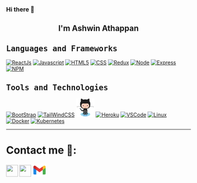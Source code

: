 ### Hi there 👋
<h2 align="center">
  I'm Ashwin Athappan
</h2>


##
<h2><b><samp>Languages and Frameworks</samp></b></h2>

  <span>
<a href="https://reactjs.org/" target="_blank" rel="noreferrer"><img src="https://cdn.jsdelivr.net/gh/devicons/devicon/icons/react/react-original.svg" width="50" height="50" alt="ReactJs" /></a>
<a href="https://developer.mozilla.org/en-US/docs/Web/JavaScript" target="_blank" rel="noreferrer"><img src="https://cdn.jsdelivr.net/gh/devicons/devicon/icons/javascript/javascript-original.svg" width="50" height="50" alt="Javascript" /></a>  
<a href="https://developer.mozilla.org/en-US/docs/Glossary/HTML5" target="_blank" rel="noreferrer"><img src="https://cdn.jsdelivr.net/gh/devicons/devicon/icons/html5/html5-plain.svg" width="50" height="50" alt="HTML5" /></a>  
<a href="https://www.w3.org/TR/CSS/#css" target="_blank" rel="noreferrer"><img src="https://cdn.jsdelivr.net/gh/devicons/devicon/icons/css3/css3-plain.svg" width="50" height="50" alt="CSS" /></a>
<a href="https://redux.js.org/" target="_blank" rel="noreferrer"><img src="https://cdn.jsdelivr.net/gh/devicons/devicon/icons/redux/redux-original.svg" width="50" height="50" alt="Redux" /></a>         
<a href="https://nodejs.org/en/" target="_blank" rel="noreferrer"><img src="https://cdn.jsdelivr.net/gh/devicons/devicon/icons/nodejs/nodejs-plain.svg" width="50" height="50" alt="Node" /></a>
<a href="https://expressjs.com/" target="_blank" rel="noreferrer"><img src="https://raw.githubusercontent.com/danielcranney/readme-generator/main/public/icons/skills/express-colored-dark.svg" width="50" height="50" alt="Express" /></a>
<a href="https://www.npmjs.com/" target="_blank" rel="noreferrer"><img src="https://cdn.jsdelivr.net/gh/devicons/devicon/icons/npm/npm-original-wordmark.svg" width="60" height="50" alt="NPM" /></a>          
  </span>
  
<h2><b><samp>Tools and Technologies</samp></b></h2>

<span>
<a href="https://getbootstrap.com/" target="_blank" rel="noreferrer"><img src="https://cdn.jsdelivr.net/gh/devicons/devicon/icons/bootstrap/bootstrap-plain-wordmark.svg" width="50" height="50" alt="BootStrap" /></a>
<a href="https://tailwindcss.com/" target="_blank" rel="noreferrer"><img src="https://cdn.jsdelivr.net/gh/devicons/devicon/icons/tailwindcss/tailwindcss-plain.svg" width="50" height="50" alt="TailWindCSS" /></a>
<a href="https://github.com/" target="_blank" rel="noreferrer"><img src="https://github.com/amandewatnitrr/amandewatnitrr/blob/main/imgs/Octocat.png" width="50" height="50" alt="Github"/></a>
<a href="http://www.heroku.com/" target="_blank" rel="noreferrer"><img src="https://cdn.jsdelivr.net/gh/devicons/devicon/icons/heroku/heroku-plain-wordmark.svg" width="50" height="50" alt="Heroku" /></a>
<a href="https://code.visualstudio.com/docs" target="_blank" rel="noreferrer"><img src="https://cdn.jsdelivr.net/gh/devicons/devicon/icons/vscode/vscode-original.svg" width="50" height="50" alt="VSCode" /></a>      
<a href="https://www.linux.org/" target="_blank" rel="noreferrer"><img src="https://cdn.jsdelivr.net/gh/devicons/devicon/icons/linux/linux-original.svg" width="50" height="50" alt="Linux" /></a> 
<a href="https://www.docker.com/" target="_blank" rel="noreferrer"><img src="https://cdn.jsdelivr.net/gh/devicons/devicon/icons/docker/docker-plain-wordmark.svg" width="50" height="62" alt="Docker" /></a> 
<a href="https://kubernetes.io/" target="_blank" rel="noreferrer"><img src="https://cdn.jsdelivr.net/gh/devicons/devicon/icons/kubernetes/kubernetes-plain-wordmark.svg" width="50" height="62" alt="Kubernetes" /></a>   
</span>
<hr>



# Contact me 📧: 
  
<p align="left">   
<a href="[https://www.linkedin.com/in/ashwin-athappan](https://www.linkedin.com/in/ashwin-athappan-3758a2175/)" target="_blank" rel="noreferrer"><img src="https://raw.githubusercontent.com/danielcranney/readme-generator/main/public/icons/socials/linkedin.svg" width="32" height="32" /></a>
<a href="https://www.github.com/ashwin-athappan" target="_blank" rel="noreferrer"><img src="https://raw.githubusercontent.com/danielcranney/readme-generator/main/public/icons/socials/github.svg" width="32" height="32" /></a> 
<a href="mailto:ashwinathappank@gmail.com" target="_blank" rel="noreferrer"><img src="https://github.com/web-codegrammer/web-codegrammer/blob/master/svg/icons8-gmail.svg" width="38" height="36" /></a>
  </p>
